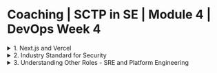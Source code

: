 # Coaching | SCTP in SE | Module 4 | DevOps Week 4

<details>
<summary> 1. Next.js and Vercel </summary>

## What is Next.js?

Next.js is a full stack web application framework developed by Vercel. 

|Feature|React|Next.js|
|-|-|-|
|Routing|Use of react router|Use of folder structure for routing|
|Pre-fetch|N/A|When a link is on the screen, or mouse over a certain link, Next.js can pre-fetch the data so that when user clicks on them, the load time is faster.|
|Serverless API|React is a pure frontend framework.|Next.js comes with the ability to develop serverless API if you are using client-side component (SPA), or Server Actions if you are using server-side component.|
|Debugging|React comes with debugging tools.|Next.js has debugging tools. When deployed to Vercel as staging, there are collaboration tool comes out of the box.|

## Objective

This guide will take you through the process of setting up a Next.js project, pushing it to GitHub, and configuring automatic deployments to Vercel. Each new push to GitHub will trigger a Vercel deployment, creating a dedicated URL for that deployment.

> At the end of the walkthrough, we will discuss the difference between Vercel and CircleCI.

## Prerequisites

Before you begin, ensure you have the following:
- Node.js installed (LTS version recommended).
- Git installed and configured.
- A GitHub account.
- A Vercel account.

## Step 1: Initialize a Next.js Project

1. Open your terminal.
2. Create a new Next.js app by running:
```bash
   npx create-next-app@latest my-next-project
```
3. Change into project directory:
```bash
cd my-next-project
```

## Step 2: Create a Repository on GitHub

1. Go to GitHub and log in to your account.
1. Click on the "New" button to create a new repository.
1. Name your repository and leave it public for easier access.
1. Do not initialize it with a README, .gitignore, or license.

## Step 4: Push Your Local Repository to GitHub

1. Copy the remote repository URL from GitHub.
2. Link your local repository with the remote repository:
```bash
git remote add origin <YOUR_GITHUB_REPO_URL>
```
3. Push your changes to GitHub:
```bash
git push -u origin master
```

## Step 5: Step 5: Connect Your GitHub Repository to Vercel

1. Log in to your Vercel account.
1. Click on "New Project".
1. Select your GitHub repository.
1. Click on "Import" and follow the setup instructions, keeping most settings at their defaults.

## Step 6: Automatic Deployment Setup

1. Every push to your GitHub repository will now trigger a new deployment to Vercel.
1. Vercel automatically creates a unique URL for each deployment.

## Step 7: Viewing Deployment History

1. Go to your project's dashboard on Vercel.
1. Click on the "Deployments" tab to view all the deployments.
1. Each entry shows the deployment's unique URL.

## Conclusion

You now have a fully functional workflow that initializes a Next.js project, tracks it with Git, and deploys updates to Vercel with unique URLs for each push. This setup is ideal for continuous integration and delivery practices in modern web development.

## Discussion

> What difference do you notice between CircleCI and Vercel? How do you choose between them?

</details>

<details>
<summary> 2. Industry Standard for Security </summary>

## What is DevSecOps

DevSecOps, short for Development, Security, and Operations, integrates security practices within the DevOps process. It aims to automate and embed security at every phase of the software development lifecycle, from initial design through integration, testing, deployment, and software delivery. This approach ensures that security considerations are not an afterthought but are integrated throughout the development process.

## Security Dilemma

<img src="https://img.freepik.com/free-photo/asian-man-questioning-perspective_482257-76814.jpg?size=626&ext=jpg" />

In today’s fast-paced technological landscape, organizations face the ongoing challenge of balancing the need to reduce delivery friction with the necessity to comply with stringent corporate policies. This balance is crucial, particularly in fields such as software development and system deployment, where the speed of delivery can be essential for competitive advantage, yet strict adherence to security, regulatory, and quality standards is non-negotiable.

Examples:
- Tools that improve delivery are not approved for use
- Tools that improve delivery are not compatible with current architecture governed by infra and network policy
- The speed of tools adoption is slowed down by corporate policy
- DevSecOps Engineers are required to adapt to fast-changing delivery requirement and getting up to date with security policy and standards

</details>

<details>
<summary> 3. Understanding Other Roles - SRE and Platform Engineering </summary>

## Definitions

**DevOps** is a set of practices and philosophies aimed at shortening the development life cycle, ensuring continuous delivery with high software quality. It emphasizes collaboration between development and operations teams.

**Platform Engineering** involves creating and maintaining shared platforms used by development teams to run their applications. It focuses on building and scaling infrastructure and tooling to enhance developer productivity and operational efficiency.

**Site Reliability Engineering (SRE)** is a discipline that incorporates aspects of software engineering and applies them to infrastructure and operations problems. The goal is to create scalable and highly reliable software systems.

## Comparison Table

| Aspect               | DevOps                                       | Platform Engineering                             | SRE                                            |
|----------------------|----------------------------------------------|--------------------------------------------------|------------------------------------------------|
| **Focus**            | Collaboration between dev and ops            | Building and scaling shared platforms            | Operational reliability of software            |
| **Goal**             | Improve deployment frequency, error recovery | Enhance developer productivity, efficiency       | Achieve high system reliability and uptime     |
| **Primary Tasks**    | CI/CD pipelines, monitoring, automation      | Building internal tools, infrastructure upkeep   | Incident management, post-mortem analysis      |
| **Outcome**          | Faster time to market, fewer failures        | Streamlined workflows, consistent environments   | Predictable, reliable system behavior          |

## Pictorial Comparison

<img src="https://substackcdn.com/image/fetch/f_auto,q_auto:good,fl_progressive:steep/https%3A%2F%2Fsubstack-post-media.s3.amazonaws.com%2Fpublic%2Fimages%2Fa0fdc1b7-dde6-4afb-b462-713c1bd016e9_800x1146.jpeg" />

</details>